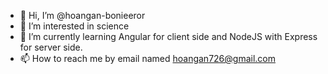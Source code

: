 - 👋 Hi, I’m @hoangan-bonieeror
- 👀 I’m interested in science
- 🌱 I’m currently learning Angular for client side and NodeJS with Express for server side.
- 📫 How to reach me by email named hoangan726@gmail.com

<!---
hoangan-bonieeror/hoangan-bonieeror is a ✨ special ✨ repository because its `README.md` (this file) appears on your GitHub profile.
You can click the Preview link to take a look at your changes.
--->
